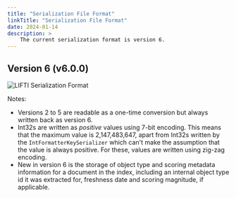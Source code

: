 ```yaml
---
title: "Serialization File Format"
linkTitle: "Serialization File Format"
date: 2024-01-14
description: >
    The current serialization format is version 6. 
---
```


## Version 6 (v6.0.0)

![LIFTI Serialization Format](../../../images/v6-serialization.svg)

Notes:

- Versions 2 to 5 are readable as a one-time conversion but always written back as version 6.
- Int32s are written as *positive* values using 7-bit encoding. This means that the maximum value is 2,147,483,647, apart from Int32s written by the `IntFormatterKeySerializer` which can't make the assumption that the value is always positive. For these, values are written using zig-zag encoding.
- New in version 6 is the storage of object type and scoring metadata information for a document in the index, including an internal object type id it was extracted for, freshness date and scoring magnitude, if applicable.